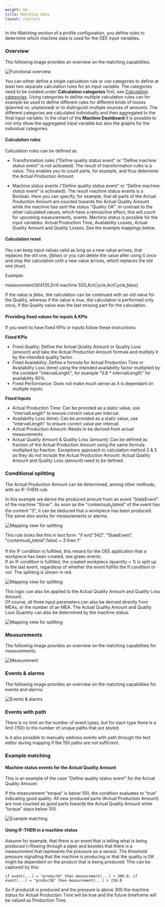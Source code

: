 ```yaml
---
weight: 50
title: Matching data
layout: redirect
---
```


In the Matching section of a profile configuration, you define rules to determine which machine data is used for the OEE input variables.

### Overview

The following image provides an overview on the matching capabilities.

![Functional overview](/images/oee/administration/matching-functional-overview.png)

You can either define a single calculation rule or use categories to define at least two separate calculation rules for an input variable. The categories need to be created under **Calculation categories** first, see [Calculation categories](/oee/oee-administration/#categories). Using categories to define multiple calculation rules can for example be used to define different rules for different kinds of losses (planned vs. unplanned) or to distinguish multiple sources of amounts. The different categories are calculated individually and then aggregated to the final input variable. In the chart of the **Machine Dashboard** it is possible to not only show the aggregated input variable but also the graphs for the individual categories.

#### Calculation rules

Calculation rules can be defined as

* Transformation rules ("Define quality status event" or "Define machine status event" is not activated): The result of transformation rules is a value. This enables you to count parts, for example, and thus determine the Actual Production Amount.

* Machine status events ("Define quality status event" or "Define machine status event" is activated): The result machine status events is a Boolean. Here you can specify, for example, that all parts of the Actual Production Amount are counted towards the Actual Quality Amount while the machine has sent the status "Quality OK". In contrast to the other calculated values, which have a retroactive effect, this will count for upcoming measurements, events. Machine status is possible for the input variables: Actual Production Time, Availability Losses, Actual Quality Amount and Quality Losses. See the example mappings below.


#### Calculation reset

You can keep input values valid as long as a new value arrives, that replaces the old one, (*false*) or you can delete the value after using it *once* and stop the calculation until a new value arrives, which replaces the old one (*true*).

Example:

measurement(564135,Drill machine 500,ActCycle,ActCycle,*false*)

If the value is *false*, the calculation can be continued with an old value for the Quality, whereas if the value is *true*, the calculation is performed only once, if the Quality value was the last missing part for the calculation.

#### Providing fixed values for inputs & KPIs

If you want to have fixed KPIs or inputs follow these instructions:

**Fixed KPIs**

* Fixed Quality: Define the Actual Quality Amount or Quality Loss (amount) and take the Actual Production Amount formula and multiply it by the intended quality factor.
* Fixed Availability: Define a formula for Actual Production Time or Availability Loss (time) using the intended availability factor multiplied by the constant "intervalLength", for example "0.8 * intervalLength" for availability 80%.
* Fixed Performance: Does not make much sense as it is dependant on multiple inputs.

**Fixed Inputs**

* Actual Production Time: Can be provided as a static value, use "intervalLength" to ensure correct value per interval.
* Availability Loss (time): Can be provided as a static value, use "intervalLength" to ensure correct value per interval.
* Actual Production Amount: Needs to be derived from actual measurements.
* Actual Quality Amount & Quality Loss (amount): Can be defined as fraction of the Actual Production Amount using the same formula multiplied by fraction. Exceptions approach in calculation method 2 & 5 as they do not include the Actual Production Amount. Actual Quality Amount and Quality Loss (amount) need to be defined.


### Conditional splitting

The Actual Production Amount can be determined, among other methods, with an IF-THEN rule.

In this example we derive the produced amount from an event "StateEvent" of the machine "Slicer". As soon as the "content$sub_state$id" of the event has the content "3", it can be deduced that a workpiece has been produced. The same also works for measurements or alarms.

![Mapping view for splitting](/images/oee/administration/mapping-view-for-splitting-1.png)

This rule looks like this in text form: "if evt("342", "StateEvent", "content$sub_state$id",false) = 3 then 1"

If the IF condition is fulfilled, this means for the OEE application that a workpiece has been created, see green events.<br>
If an IF condition is fulfilled, the created workpiece (quantity = 1) is split up to the last event, regardless of whether the event fulfills the If condition or not. The splitting is shown in red.

![Mapping view for splitting](/images/oee/administration/mapping-view-for-splitting-2.png)

This logic can also be applied to the Actual Quality Amount and Quality Loss Amount.<br>
Of course, all three input parameters can also be derived directly from MEAs, or the number of an MEA. The Actual Quality Amount and Quality Loss Quantity can also be determined by the machine status.

![Mapping view for splitting](/images/oee/administration/mapping-view-for-splitting-3.png)

### Measurements

The following image provides an overview on the matching capabilities for measurements.

![Measurement](/images/oee/administration/matching-measurements.png)

### Events & alarms

The following image provides an overview on the matching capabilities for events and alarms.

![Events & alarms](/images/oee/administration/matching-events-alarms.png)

### Events with path

There is no limit on the number of event types, but for each type there is a limit (150) to the number of unique paths that are stored.

Is it also possible to manually address events with path through the text editor during mapping if the 150 paths are not sufficient.

<!-- This feature won’t be available in this version but it will be added back at a later date.

### Correlation

It is possible to define correlations for the matching parameters.

* **(a)** no correlation
* **(b)** correlation offset
* **(c)** the correlation identifier

If **(b)** or **(c)** is defined, all values of every input are must be provided, otherwise the step cannot be saved.

**Correlation Offset (b):**

You must define the amount and the unit of time (for example "5" and "minutes"). Only values >= 0 are accepted for the amount. As the configuration only consists of the correlation offset in seconds as part of the input, an additional UI fragment has been introduced which contains the values and the respective units. This fragment is required to properly restore the UI state (if we only persist seconds, we cannot restore the proper units).

**Correlation Identifier (c):**

You must define an identifier which can either be a transformation or a machine event. If a machine event is defined, it might overwrite an existing event (for example quality event is defined in the matching step and in the correlation step) as the current configuration model is supposed to only hold one quality and one machine event. The respective subscriptions will also be created for all defined correlation identifiers (and potentially their machine events). The new created subscriptions are appended to those coming from the matching rules (duplicates are filtered beforehand).

- The definition of correlations will be allowed for machine and line profiles.
- Depending on the mode while saving the step, unused attributes are removed (e.g. when no correlation has been selected, the attribute *correlationId* and *correlationOffset* will be removed from the input).
- Correlation step gets also validated as part of the summary step, e.g. to show that the step is not yet completed.
- All values are properly written to the BE.

![Correlation](/images/oee/administration/admin-correlation.png)

-->

### Example matching

#### Machine status events for the Actual Quality Amount

This is an example of the case "Define quality status event" for the Actual Quality Amount:

If the measurement “torque” is below 100, the condition evaluates to “true” indicating good quality. All new produced parts (Actual Production Amount) are now counted as good parts towards the Actual Quality Amount while “torque” stays below 100.

![Example matching](/images/oee/administration/example-matching.png)

####  Using IF-THEN in a machine status

Assume for example, that there is an event that is telling what is being produced (=flowing through a pipe) and besides that there is a measurement that represents the pressure on a sensor. The threshold pressure signalling that the machine is producing or that the quality is OK might be dependent on the product that is being produced. This can be captured by this:
```
if event(...) = "productA" then measurement(...) > 300.0; if event(...) = "productB" then measurement(...) > 210.0
```

So if productA is produced and the pressure is above 300 the machine status for Actual Production Time will be true and the future timeframe will be valued as Production Time.
